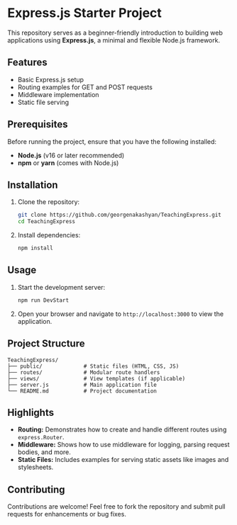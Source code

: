 # Express.js Starter Project

This repository serves as a beginner-friendly introduction to building web applications using **Express.js**, a minimal and flexible Node.js framework.

## Features

- Basic Express.js setup
- Routing examples for GET and POST requests
- Middleware implementation
- Static file serving

## Prerequisites

Before running the project, ensure that you have the following installed:

- **Node.js** (v16 or later recommended)
- **npm** or **yarn** (comes with Node.js)

## Installation

1. Clone the repository:

   ```bash
   git clone https://github.com/georgenakashyan/TeachingExpress.git
   cd TeachingExpress
   ```

2. Install dependencies:

   ```bash
   npm install
   ```

## Usage

1. Start the development server:

   ```bash
   npm run DevStart
   ```

2. Open your browser and navigate to `http://localhost:3000` to view the application.

## Project Structure

```
TeachingExpress/
├── public/             # Static files (HTML, CSS, JS)
├── routes/             # Modular route handlers
├── views/              # View templates (if applicable)
├── server.js           # Main application file
└── README.md           # Project documentation
```

## Highlights

- **Routing:** Demonstrates how to create and handle different routes using `express.Router`.
- **Middleware:** Shows how to use middleware for logging, parsing request bodies, and more.
- **Static Files:** Includes examples for serving static assets like images and stylesheets.

## Contributing

Contributions are welcome! Feel free to fork the repository and submit pull requests for enhancements or bug fixes.
